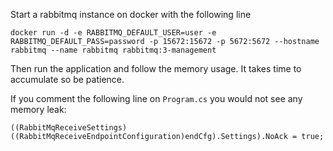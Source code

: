 Start a rabbitmq instance on docker with the following line

`docker run -d -e RABBITMQ_DEFAULT_USER=user -e RABBITMQ_DEFAULT_PASS=password -p 15672:15672 -p 5672:5672 --hostname rabbitmq --name rabbitmq rabbitmq:3-management`

Then run the application and follow the memory usage. It takes time to accumulate so be patience.

If you comment the following line on `Program.cs` you would not see any memory leak:

`((RabbitMqReceiveSettings)((RabbitMqReceiveEndpointConfiguration)endCfg).Settings).NoAck = true;`
